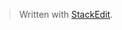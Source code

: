 


> Written with [StackEdit](https://stackedit.io/).
<!--stackedit_data:
eyJoaXN0b3J5IjpbLTczMDU0NTM3MF19
-->